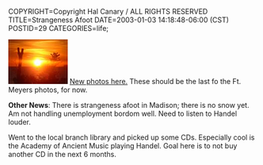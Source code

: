 COPYRIGHT=Copyright Hal Canary / ALL RIGHTS RESERVED
TITLE=Strangeness Afoot
DATE=2003-01-03 14:18:48-06:00 (CST)
POSTID=29
CATEGORIES=life;

[![Sunset at Bowditch Point, Fort Myers Beach, FL, US](/photos/thumb/2002-12-28-boditch05-1024.jpg)](/photos/2002-12-28-boditch05-1024.jpg) [New photos here.](/p/photo-2002-12-28/) These should be the last fo the Ft. Meyers photos, for now.

**Other News**: There is strangeness afoot in Madison; there is no snow yet. Am not handling unemployment bordom well. Need to listen to Handel louder.

Went to the local branch library and picked up some CDs. Especially cool is the Academy of Ancient Music playing Handel. Goal here is to not buy another CD in the next 6 months.
